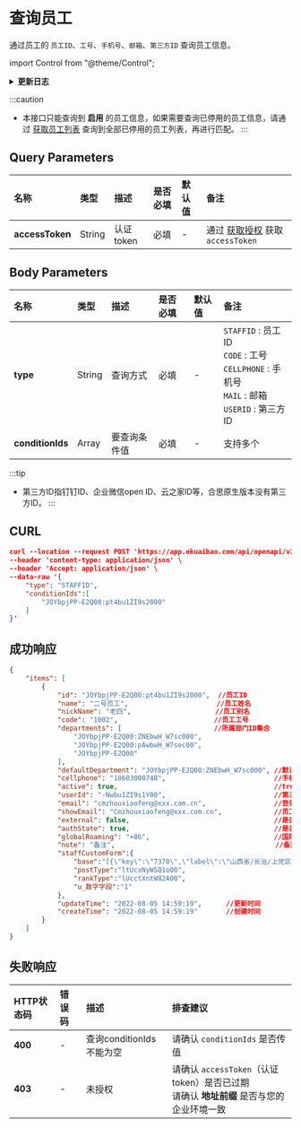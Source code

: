 # 查询员工
通过员工的 `员工ID`、`工号`、`手机号`、`邮箱`、`第三方ID` 查询员工信息。<br/>

import Control from "@theme/Control";

<Control
method="POST"
url="/api/openapi/v1/staffs/getStaffIds"
/>

<details>
  <summary><b>更新日志</b></summary>
  <div>

  [**1.20.0**](/docs/open-api/notice/update-log#1200) &emsp; -> 🐞 响应信息中新增了 `nickName`（员工别名）字段。<br/>
  [**1.19.0**](/docs/open-api/notice/update-log#1190) &emsp; -> 🐞 响应信息中新增了 `globalRoaming`（国际区号）字段。<br/>
  [**1.10.0**](/docs/open-api/notice/update-log#1100) &emsp; -> 🐞 新增了 `authState`（激活状态）成功响应返回参数。<br/>

  </div>
</details>

:::caution
- 本接口只能查询到 **启用** 的员工信息，如果需要查询已停用的员工信息，请通过 [获取员工列表](/docs/open-api/corporation/get-all-staffs) 查询到全部已停用的员工列表，再进行匹配。
:::

## Query Parameters

| 名称 | 类型 | 描述 | 是否必填 | 默认值 | 备注 |
| :--- | :--- | :--- | :--- |:--- | :--- |
| **accessToken** | String | 认证token | 必填 | - | 通过 [获取授权](/docs/open-api/getting-started/auth) 获取 `accessToken` |

## Body Parameters

| 名称 | 类型 | 描述 | 是否必填 | 默认值 | 备注 |
| :--- | :--- | :--- | :--- |:--- | :--- |
| **type**         | String | 查询方式    | 必填 | - | `STAFFID` : 员工ID<br/>`CODE` : 工号<br/>`CELLPHONE` : 手机号<br/>`MAIL` : 邮箱<br/>`USERID` : 第三方ID |
| **conditionIds** | Array  | 要查询条件值 | 必填 | - | 支持多个 |

:::tip
- 第三方ID指钉钉ID、企业微信open ID、云之家ID等，合思原生版本没有第三方ID。
:::

## CURL
```json
curl --location --request POST 'https://app.ekuaibao.com/api/openapi/v1/staffs/getStaffIds?accessToken=RCIbwHcnF0kg00' \
--header 'content-type: application/json' \
--header 'Accept: application/json' \
--data-raw '{
    "type": "STAFFID",
    "conditionIds":[
        "JOYbpjPP-E2Q00:pt4bu1ZI9s2000"
    ]
}'
```

## 成功响应
```json
{
    "items": [
        {
            "id": "JOYbpjPP-E2Q00:pt4bu1ZI9s2000",  //员工ID
            "name": "二号员工",                      //员工姓名
            "nickName": "老四",                     //员工别名
            "code": "1002",                        //员工工号
            "departments": [                       //所属部门ID集合
                "JOYbpjPP-E2Q00:ZNEbwH_W7sc000",
                "JOYbpjPP-E2Q00:pAwbwH_W7sec00",
                "JOYbpjPP-E2Q00"
            ],
            "defaultDepartment": "JOYbpjPP-E2Q00:ZNEbwH_W7sc000", //默认部门ID
            "cellphone": "18603000748",                           //手机号
            "active": true,                                       //true：在职，false：已离职（账号逻辑删除，在系统上不可见）
            "userId": "-Nwbu1ZI9s1Y00",                           //第三方平台人员ID
            "email": "cmzhouxiaofeng@xxx.com.cn",                 //登录邮箱（大写字母全转换为小写字母）
            "showEmail": "Cmzhouxiaofeng@xxx.com.cn",             //员工个人信息显示邮箱（大写字母保持不变）
            "external": false,                                    //是否外部员工
            "authState": true,                                    //是否激活，表示账号是否可用
            "globalRoaming": "+86",                               //国际区号
            "note": "备注",                                        //备注
            "staffCustomForm":{                                               //员工自定义字段
                "base":"[{\"key\":\"7370\",\"label\":\"山西省/长治/上党区\"}]",//常驻地
                "postType":"ltUcxNyWSQ1o00",                                  //岗位
                "rankType":"lUcctXntW82A00",                                  //职级
                "u_数字字段":"1"                                              //员工自定义字段
            },
            "updateTime": "2022-08-05 14:59:19",      //更新时间
            "createTime": "2022-08-05 14:59:19"       //创建时间
        }
    ]
}
```

## 失败响应
| HTTP状态码 | 错误码 | 描述 | 排查建议 |
| :--- | :--- | :--- | :--- |
| **400** | - | 查询conditionIds不能为空 | 请确认 `conditionIds` 是否传值 | 
| **403** | - | 未授权 | 请确认 `accessToken`（认证token）是否已过期<br/>请确认 **地址前缀** 是否与您的企业环境一致 | 


